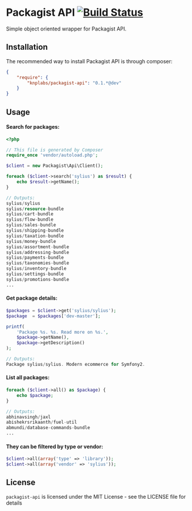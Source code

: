 # Packagist API [![Build Status](https://travis-ci.org/KnpLabs/packagist-api.png)](https://travis-ci.org/KnpLabs/packagist-api)

Simple object oriented wrapper for Packagist API.

## Installation

The recommended way to install Packagist API is through composer:

```json
{
    "require": {
        "knplabs/packagist-api": "0.1.*@dev"
    }
}
```

## Usage

#### Search for packages:

```php
<?php

// This file is generated by Composer
require_once 'vendor/autoload.php';

$client = new Packagist\Api\Client();

foreach ($client->search('sylius') as $result) {
    echo $result->getName();
}

// Outputs:
sylius/sylius
sylius/resource-bundle
sylius/cart-bundle
sylius/flow-bundle
sylius/sales-bundle
sylius/shipping-bundle
sylius/taxation-bundle
sylius/money-bundle
sylius/assortment-bundle
sylius/addressing-bundle
sylius/payments-bundle
sylius/taxonomies-bundle
sylius/inventory-bundle
sylius/settings-bundle
sylius/promotions-bundle
...
```

#### Get package details:

```php
$packages = $client->get('sylius/sylius');
$package  = $packages['dev-master'];

printf(
    'Package %s. %s. Read more on %s.',
    $package->getName(),
    $package->getDescription()
);

// Outputs:
Package sylius/sylius. Modern ecommerce for Symfony2.
```

#### List all packages:

```php
foreach ($client->all() as $package) {
    echo $package;
}

// Outputs:
abhinavsingh/jaxl
abishekrsrikaanth/fuel-util
abmundi/database-commands-bundle
...
```

#### They can be filtered by type or vendor:

```php
$client->all(array('type' => 'library'));
$client->all(array('vendor' => 'sylius'));
```

## License

`packagist-api` is licensed under the MIT License - see the LICENSE file for details
